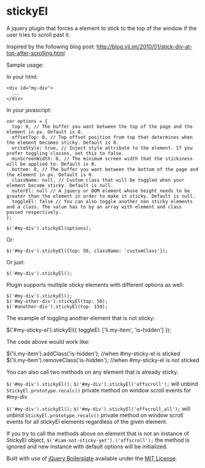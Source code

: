 stickyEl
==========

A jquery plugin that forces a element to stick to the top of the window if the user tries to scroll past it.

Inspired by the following blog post: http://blog.yjl.im/2010/01/stick-div-at-top-after-scrolling.html


Sample usage:

In your html:

    <div id="my-div">
      ...
    </div>

In your javascript:

    var options = {
      top: 0, // The buffer you want between the top of the page and the element in px. Default is 0.
      offsetTop: 0, // Top offset position from top that determines when the element becomes sticky. Default is 0.
      writeStyle: true, // Inject style attribute to the element. If you prefer toggling classes, set this to false.
      minScreenWidth: 0, // The minimum screen width that the stickiness will be applied to. Default is 0.
      bottom: 0, // The buffer you want between the bottom of the page and the element in px. Default is 0.
      className: null, // Custom class that will be toggled when your element become sticky. Default is null. 
      outerEl: null // A jquery or DOM element whose height needs to be greater than the element in order to make it sticky. Default is null.
      toggleEl: false // You can also toggle another non sticky elements and a class. The value has to by an array with element and class passed respectively.
    };

    $('#my-div').stickyEl(options);

Or:
    
    $('#my-div').stickyEl({top: 50, className: 'customClass'});

Or just: 
  
    $('#my-div').stickyEl();

Plugin supports multiple sticky elements with different options as well:

    $('#my-div').stickyEl();
    $('#my-other-div').stickyEl(top: 50);
    $('#another-div').stickyEl(top: 150);

The example of toggling another element that is not sticky:

  $('#my-sticky-el').stickyEl({ toggleEl: ['li.my-item', 'is-hidden'] });

The code above would work like:

  $('li.my-item').addClass('is-hidden'); //when #my-sticky-el is sticked
  $('li.my-item').removeClass('is-hidden'); //when #my-sticky-el is not sticked

You can also call two methods on any element that is already sticky.
  
`$('#my-div').stickyEl();`
`$('#my-div').stickyEl('offscroll');` will unbind `StickyEl.prototype.recalc()` private method on window scroll events for #my-div

`$('#my-div').stickyEl();`
`$('#my-div').stickyEl('offscroll_all');` will unbind `StickyEl.prototype.recalc()` private method on window scroll events for all stickyEl elements regardless of the given element.

If you try to call the methods above on element that is not an instance of StickyEl object, `$('#iam-not-sticky-yet').('offscroll');` the method is ignored and new instance with default options will be initialized. 

    
Built with use of [jQuery Boilerplate](https://github.com/jquery-boilerplate/boilerplate/) available under the [MIT License](http://opensource.org/licenses/mit-license.php).
